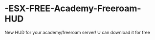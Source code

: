 # -ESX-FREE-Academy-Freeroam-HUD
New HUD for your academy/freeroam server! U can download it for free
